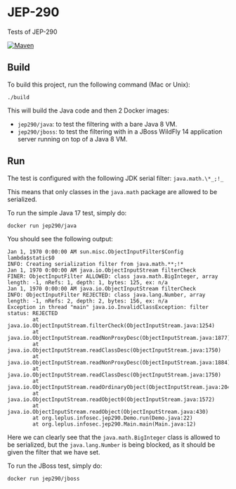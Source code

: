 # JEP-290

Tests of JEP-290

[![Maven](https://github.com/thomasleplus/JEP-290/workflows/Maven/badge.svg)](https://github.com/thomasleplus/JEP-290/actions?query=workflow:"Maven")

## Build

To build this project, run the following command (Mac or Unix):

```shell
./build
```

This will build the Java code and then 2 Docker images:

- `jep290/java`: to test the filtering with a bare Java 8 VM.
- `jep290/jboss`: to test the filtering with in a JBoss WildFly 14 application server running on top of a Java 8 VM.

## Run

The test is configured with the following JDK serial filter: `java.math.\*_;!_`

This means that only classes in the `java.math` package are allowed to
be serialized.

To run the simple Java 17 test, simply do:

```shell
docker run jep290/java
```

You should see the following output:

```text
Jan 1, 1970 0:00:00 AM sun.misc.ObjectInputFilter$Config lambda$static$0
INFO: Creating serialization filter from java.math.**;!*
Jan 1, 1970 0:00:00 AM java.io.ObjectInputStream filterCheck
FINER: ObjectInputFilter ALLOWED: class java.math.BigInteger, array length: -1, nRefs: 1, depth: 1, bytes: 125, ex: n/a
Jan 1, 1970 0:00:00 AM java.io.ObjectInputStream filterCheck
INFO: ObjectInputFilter REJECTED: class java.lang.Number, array length: -1, nRefs: 2, depth: 2, bytes: 156, ex: n/a
Exception in thread "main" java.io.InvalidClassException: filter status: REJECTED
        at java.io.ObjectInputStream.filterCheck(ObjectInputStream.java:1254)
        at java.io.ObjectInputStream.readNonProxyDesc(ObjectInputStream.java:1877)
        at java.io.ObjectInputStream.readClassDesc(ObjectInputStream.java:1750)
        at java.io.ObjectInputStream.readNonProxyDesc(ObjectInputStream.java:1884)
        at java.io.ObjectInputStream.readClassDesc(ObjectInputStream.java:1750)
        at java.io.ObjectInputStream.readOrdinaryObject(ObjectInputStream.java:2041)
        at java.io.ObjectInputStream.readObject0(ObjectInputStream.java:1572)
        at java.io.ObjectInputStream.readObject(ObjectInputStream.java:430)
        at org.leplus.infosec.jep290.Demo.run(Demo.java:22)
        at org.leplus.infosec.jep290.Main.main(Main.java:12)
```

Here we can clearly see that the `java.math.BigInteger` class is allowed
to be serialized, but the `java.lang.Number` is being blocked, as it
should be given the filter that we have set.

To run the JBoss test, simply do:

```shell
docker run jep290/jboss
```
